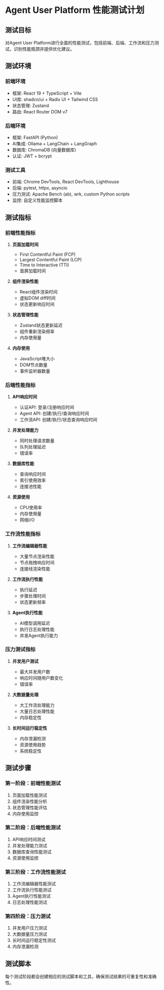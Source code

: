 # Agent User Platform 性能测试计划

## 测试目标

对Agent User Platform进行全面的性能测试，包括前端、后端、工作流和压力测试，识别性能瓶颈并提供优化建议。

## 测试环境

### 前端环境
- 框架: React 19 + TypeScript + Vite
- UI库: shadcn/ui + Radix UI + Tailwind CSS
- 状态管理: Zustand
- 路由: React Router DOM v7

### 后端环境
- 框架: FastAPI (Python)
- AI集成: Ollama + LangChain + LangGraph
- 数据库: ChromaDB (向量数据库)
- 认证: JWT + bcrypt

### 测试工具
- 前端: Chrome DevTools, React DevTools, Lighthouse
- 后端: pytest, httpx, asyncio
- 压力测试: Apache Bench (ab), wrk, custom Python scripts
- 监控: 自定义性能监控脚本

## 测试指标

### 前端性能指标
1. **页面加载时间**
   - First Contentful Paint (FCP)
   - Largest Contentful Paint (LCP)
   - Time to Interactive (TTI)
   - 首屏加载时间

2. **组件渲染性能**
   - React组件渲染时间
   - 虚拟DOM diff时间
   - 状态更新响应时间

3. **状态管理性能**
   - Zustand状态更新延迟
   - 组件重新渲染频率
   - 内存使用量

4. **内存使用**
   - JavaScript堆大小
   - DOM节点数量
   - 事件监听器数量

### 后端性能指标
1. **API响应时间**
   - 认证API: 登录/注册响应时间
   - Agent API: 创建/执行/查询响应时间
   - 工作流API: 创建/执行/状态查询响应时间

2. **并发处理能力**
   - 同时处理请求数量
   - 队列处理延迟
   - 错误率

3. **数据库性能**
   - 查询响应时间
   - 索引使用效率
   - 连接池性能

4. **资源使用**
   - CPU使用率
   - 内存使用量
   - 网络I/O

### 工作流性能指标
1. **工作流编辑器性能**
   - 大量节点渲染性能
   - 节点拖拽响应时间
   - 连接线渲染性能

2. **工作流执行性能**
   - 执行延迟
   - 步骤处理时间
   - 状态更新频率

3. **Agent执行性能**
   - AI模型调用延迟
   - 执行日志处理性能
   - 并发Agent执行能力

### 压力测试指标
1. **并发用户测试**
   - 最大并发用户数
   - 响应时间随用户数变化
   - 错误率

2. **大数据量处理**
   - 大工作流处理能力
   - 大量日志处理性能
   - 内存稳定性

3. **长时间运行稳定性**
   - 内存泄漏检测
   - 资源使用趋势
   - 系统稳定性

## 测试步骤

### 第一阶段：前端性能测试
1. 页面加载性能测试
2. 组件渲染性能分析
3. 状态管理性能评估
4. 内存使用监控

### 第二阶段：后端性能测试
1. API响应时间测试
2. 并发处理能力测试
3. 数据库查询性能测试
4. 资源使用监控

### 第三阶段：工作流性能测试
1. 工作流编辑器性能测试
2. 工作流执行性能测试
3. Agent执行性能测试
4. 日志处理性能测试

### 第四阶段：压力测试
1. 并发用户压力测试
2. 大数据量压力测试
3. 长时间运行稳定性测试
4. 内存泄漏检测

## 测试脚本

每个测试阶段都会创建相应的测试脚本和工具，确保测试结果的可重复性和准确性。